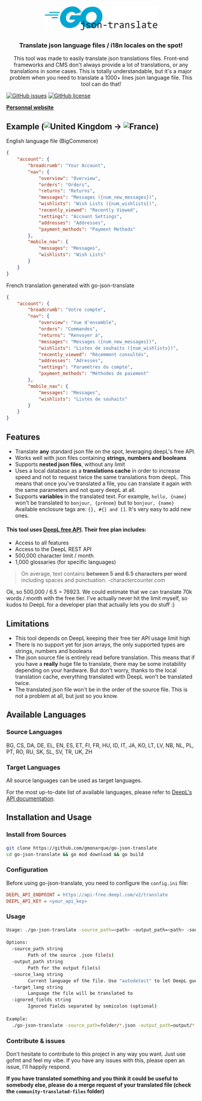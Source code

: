 <h1 align="center">
	<img
		width="300"
		alt="go-json-translate"
		src="images/go-json-translate-logo.svg">
</h1>

<h3 align="center">
	Translate json language files / i18n locales on the spot!
</h3>
<p align="center">
This tool was made to easily translate json translations files. Front-end frameworks and CMS  don't always provide a lot of translations, or any translations in some cases. This is totally understandable, but it's a major problem when you need to translate a 1000+ lines json language file. This tool can do that!
</p>
<p align="center">
	
[![GitHub issues](https://img.shields.io/github/issues/gmonarque/go-json-translate)](https://github.com/gmonarque/go-json-translate/issues)
[![GitHub license](https://img.shields.io/github/license/gmonarque/go-json-translate)](https://github.com/gmonarque/go-json-translate/blob/main/LICENSE)

<strong>
	<a href="https://gmsec.fr/">Personnal website</a>
</strong>
</p>
<p align="center">
</p>

## Example (![United Kingdom](https://raw.githubusercontent.com/stevenrskelton/flag-icon/master/png/16/country-4x3/gb.png)  -> ![France](https://raw.githubusercontent.com/stevenrskelton/flag-icon/master/png/16/country-4x3/fr.png))
English language file (BigCommerce)
```json
{
	"account": {
		"breadcrumb": "Your Account",
		"nav": {
			"overview": "Overview",
			"orders": "Orders",
			"returns": "Returns",
			"messages": "Messages ({num_new_messages})",
			"wishlists": "Wish Lists ({num_wishlists})",
			"recently_viewed": "Recently Viewed",
			"settings": "Account Settings",
			"addresses": "Addresses",
			"payment_methods": "Payment Methods"
		},
		"mobile_nav": {
			"messages": "Messages",
			"wishlists": "Wish Lists"
		}
	}
}
```
French translation generated with go-json-translate
```json
{
	"account": {
		"breadcrumb": "Votre compte",
		"nav": {
			"overview": "Vue d'ensemble",
			"orders": "Commandes",
			"returns": "Renvoyer à",
			"messages": "Messages ({num_new_messages})",
			"wishlists": "Listes de souhaits ({num_wishlists})",
			"recently_viewed": "Récemment consultés",
			"addresses": "Adresses",
			"settings": "Paramètres du compte",
			"payment_methods": "Méthodes de paiement"
		},
		"mobile_nav": {
			"messages": "Messages",
			"wishlists": "Listes de souhaits"
		}
	}
}
```

## Features

- Translate **any** standard json file on the spot, leveraging deepL's free API.
- Works well with json files containing **strings, numbers and booleans**
- Supports **nested json files**, without any limit
- Uses a local database as a **translations cache** in order to increase speed and not to request twice the same translations from deepL. This means that once you've translated a file, you can translate it again with the same parameters and not query deepL at all.
- Supports **variables** in the translated text. For example, `hello, {name}` won't be translated to `bonjour, {prénom}` but to `bonjour, {name}`
Available enclosure tags are: `{}, #{} and []`. It's very easy to add new ones.


#### This tool uses [DeepL free API](https://www.deepl.com/pro#developer). Their free plan includes:

-   Access to all features
-   Access to the DeepL REST API
-   500,000 character limit / month
-   1,000 glossaries (for specific languages)
    
> On average, text contains **between 5 and 6.5 characters per word** including spaces and punctuation. -charactercounter.com

Ok, so 500,000 / 6.5 = 76923. We could estimate that we can translate 70k words / month with the free tier. I've actually never hit the limit myself, so kudos to DeepL for a developer plan that actually lets you do stuff :)

## Limitations
- This tool depends on DeepL keeping their free tier API usage limit high
- There is no support yet for json arrays, the only supported types are strings, numbers and booleans
- The json source file is entirely read before translation. This means that if you have a **really** huge file to translate, there may be some instability depending on your hardware. But don't worry, thanks to the local translation cache, everything translated with DeepL won't be translated twice.
- The translated json file won't be in the order of the source file. This is not a problem at all, but just so you know.
## Available Languages

### Source Languages
BG, CS, DA, DE, EL, EN, ES, ET, FI, FR, HU, ID, IT, JA, KO, LT, LV, NB, NL, PL, PT, RO, RU, SK, SL, SV, TR, UK, ZH

### Target Languages
All source languages can be used as target languages.

For the most up-to-date list of available languages, please refer to [DeepL's API documentation](https://www.deepl.com/docs-api/translating-text/request/).

## Installation and Usage

### Install from Sources
```sh
git clone https://github.com/gmonarque/go-json-translate
cd go-json-translate && go mod download && go build
```

### Configuration
Before using go-json-translate, you need to configure the `config.ini` file:

```ini
DEEPL_API_ENDPOINT = https://api-free.deepl.com/v2/translate
DEEPL_API_KEY = <your_api_key>
```

### Usage
```sh
Usage: ./go-json-translate -source_path=<path> -output_path=<path> -source_lang=<lang> -target_lang=<lang> [-ignored_fields=<fields>]

Options:
  -source_path string
        Path of the source .json file(s)
  -output_path string
        Path for the output file(s)
  -source_lang string
        Current language of the file. Use "autodetect" to let DeepL guess the language. (default "autodetect")
  -target_lang string
        Language the file will be translated to
  -ignored_fields string
        Ignored fields separated by semicolon (optional)

Example:
  ./go-json-translate -source_path=folder/*.json -output_path=output/*.json -source_lang=fr -target_lang=en
```
### Contribute & issues
Don't hesitate to contribute to this project in any way you want. Just use gofmt and feel my vibe.
If you have any issues with this, please open an issue, I'll happily respond.


**If you have translated something and you think it could be useful to somebody else, please do a merge request of your translated file (check the `community-translated-files` folder)**

